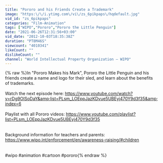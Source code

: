 ```yaml
---
title: "Pororo and his Friends Create a Trademark"
image: "https:\/\/i.ytimg.com\/vi\/zs_6pikpaps\/hqdefault.jpg"
vid_id: "zs_6pikpaps"
categories: "Film-Animation"
tags: ["WIPO","Pororo","Pororo the Little Penguin"]
date: "2021-06-26T12:31:56+03:00"
vid_date: "2012-10-03T18:35:38Z"
duration: "PT8M46S"
viewcount: "4010341"
likeCount: ""
dislikeCount: ""
channel: "World Intellectual Property Organization – WIPO"
---
```

{% raw %}In &quot;Pororo Makes his Mark&quot;, Pororo the Little Penguin and his friends create a name and logo for their sled, and learn about the benefits of trademarks.<br /><br />Watch the next episode here: <a rel="nofollow" target="blank" href="https://www.youtube.com/watch?v=rDg9OISoDaY&amp;list=PLsm_LOEppJazKDvue5UBEyj470Y9d3f35&amp;index=6">https://www.youtube.com/watch?v=rDg9OISoDaY&amp;list=PLsm_LOEppJazKDvue5UBEyj470Y9d3f35&amp;index=6</a><br /><br />Playlist with all Pororo videos: <a rel="nofollow" target="blank" href="https://www.youtube.com/playlist?list=PLsm_LOEppJazKDvue5UBEyj470Y9d3f35">https://www.youtube.com/playlist?list=PLsm_LOEppJazKDvue5UBEyj470Y9d3f35</a><br /><br /><br />Background information for teachers and parents: <a rel="nofollow" target="blank" href="https://www.wipo.int/enforcement/en/awareness-raising/#children">https://www.wipo.int/enforcement/en/awareness-raising/#children</a><br /><br /><br />#wipo #animation #cartoon #pororo{% endraw %}
